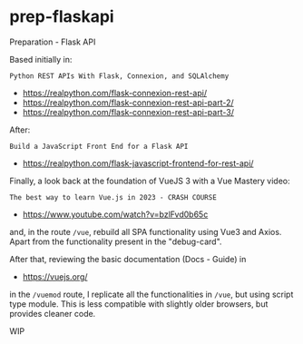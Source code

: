 # prep-flaskapi
Preparation - Flask API

Based initially in:

    Python REST APIs With Flask, Connexion, and SQLAlchemy
- https://realpython.com/flask-connexion-rest-api/
- https://realpython.com/flask-connexion-rest-api-part-2/
- https://realpython.com/flask-connexion-rest-api-part-3/

After:

    Build a JavaScript Front End for a Flask API
- https://realpython.com/flask-javascript-frontend-for-rest-api/

Finally, a look back at the foundation of VueJS 3 with a Vue Mastery video:

    The best way to learn Vue.js in 2023 - CRASH COURSE
- https://www.youtube.com/watch?v=bzlFvd0b65c

and, in the route `/vue`, rebuild all SPA functionality using Vue3 and Axios. Apart from the functionality present in the "debug-card".

After that, reviewing the basic documentation (Docs - Guide) in

- https://vuejs.org/

in the `/vuemod` route, I replicate all the functionalities in `/vue`, but using script type module. This is less compatible with slightly older browsers, but provides cleaner code.

WIP
